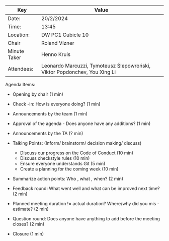 | Key | Value |
| --- | --- |
| Date: | 20/2/2024 |
| Time: | 13:45 |
| Location: | DW PC1 Cubicle 10 |
| Chair | Roland Vízner |
| Minute Taker | Henno Kruis |
| Attendees: | Leonardo Marcuzzi, Tymoteusz Ślepowroński, Viktor Popdonchev, You Xing Li |
Agenda Items:
- Opening by chair (1 min)
- Check -in: How is everyone doing? (1 min)
- Announcements by the team (1 min)
- Approval of the agenda - Does anyone have any additions? (1 min)
- Announcements by the TA (? min)

- Talking Points: (Inform/ brainstorm/ decision making/ discuss)
    - Discuss our progress on the Code of Conduct (10 min)
    - Discuss checkstyle rules (10 min)
    - Ensure everyone understands Git (5 min)
    - Create a planning for the coming week (10 min)
- Summarize action points: Who , what , when? (2 min)

- Feedback round: What went well and what can be improved next time? (2 min)
- Planned meeting duration != actual duration? Where/why did you mis -estimate? (2 min)
- Question round: Does anyone have anything to add before the meeting closes? (2 min)
- Closure (1 min)

